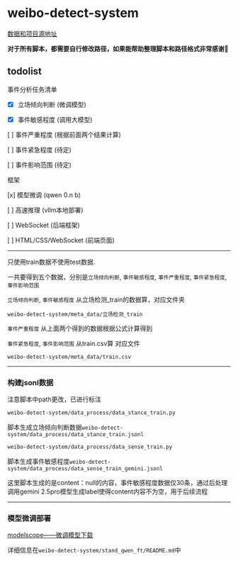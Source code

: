 # weibo-detect-system

[数据和项目源地址](https://tianchi.aliyun.com/competition/entrance/532363/information)

**对于所有脚本，都需要自行修改路径，如果能帮助整理脚本和路径格式非常感谢🙏**

todolist
---
事件分析任务清单
- [x] 立场倾向判断 (微调模型)

- [x] 事件敏感程度 (调用大模型)

[ ] 事件严重程度 (根据前面两个结果计算)

[ ] 事件紧急程度 (待定)

[ ] 事件影响范围 (待定)

框架

[x] 模型微调 (qwen 0.n b)

[ ] 高速推理 (vllm本地部署)

[ ] WebSocket (后端框架)

[ ] HTML/CSS/WebSocket (前端页面)


---

只使用train数据不使用test数据.

一共要得到五个数据，分别是`立场倾向判断`, `事件敏感程度`, `事件严重程度`, `事件紧急程度`, `事件影响范围`

`立场倾向判断`, `事件敏感程度` 从立场检测_train的数据算，对应文件夹

`weibo-detect-system/meta_data/立场检测_train`

`事件严重程度` 从上面两个得到的数据根据公式计算得到

`事件紧急程度`, `事件影响范围` 从train.csv算 对应文件

`weibo-detect-system/meta_data/train.csv`

---
### 构建jsonl数据
注意脚本中path更改，已进行标注

```bash
weibo-detect-system/data_process/data_stance_train.py 
```
脚本生成立场倾向判断数据`weibo-detect-system/data_process/data_stance_train.jsonl`

```bash
weibo-detect-system/data_process/data_sense_train.py
```
脚本生成事件敏感程度`weibo-detect-system/data_process/data_sense_train_gemini.jsonl`

这里脚本生成的是content：null的内容，事件敏感程度数据仅30条，通过后处理调用gemini 2.5pro模型生成label使得content内容不为空，用于后续流程

---
### 模型微调部署

[modelscope——微调模型下载](https://www.modelscope.cn/models/dabu46/qwen2.5-0.5b-ft-stand_detect/summary)


详细信息在`weibo-detect-system/stand_qwen_ft/README.md`中



